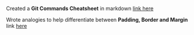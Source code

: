 Created a **Git Commands Cheatsheet** in markdown [link here](GitCheatSheet.md)

Wrote analogies to help differentiate between **Padding, Border and Margin** link [here](PaddingAndMargin.md)